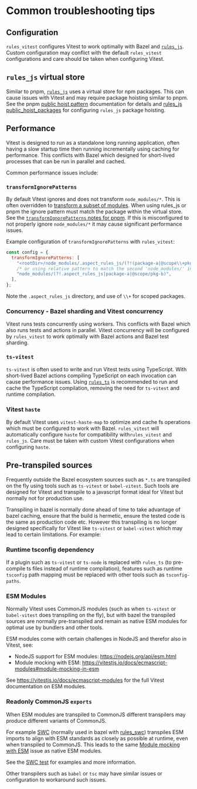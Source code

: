 # Common troubleshooting tips

## Configuration

`rules_vitest` configures Vitest to work optimally with Bazel and [`rules_js`](https://github.com/aspect-build/rules_js). Custom configuration may conflict with the default `rules_vitest` configurations and care should be taken when configuring Vitest.

## `rules_js` virtual store

Similar to pnpm, [`rules_js`](https://github.com/aspect-build/rules_js) uses a virtual store for npm packages. This can cause issues with Vitest and may require package hoisting similar to pnpm. See the pnpm [public hoist pattern](https://pnpm.io/npmrc#public-hoist-pattern) documentation for details and [rules_js public_hoist_packages](https://docs.aspect.build/rules/aspect_rules_js/docs/npm_translate_lock#public_hoist_packages) for configuring `rules_js` package hoisting.

## Performance

Vitest is designed to run as a standalone long running application, often having a slow startup time then running incrementally using caching for performance. This conflicts with Bazel which designed for short-lived processes that can be run in parallel and cached.

Common performance issues include:

### `transformIgnorePatterns`

By default Vitest ignores and does not transform `node_modules/*`. This is often overridden to [transform a subset of modules](https://vitestjs.io/docs/configuration#transformignorepatterns-arraystring). When using rules_js or pnpm the ignore pattern must match the package within the virtual store. See the [`transformIgnorePatterns` notes for pnpm](https://vitestjs.io/docs/configuration#transformignorepatterns-arraystring). If this is misconfigured to not properly ignore `node_modules/*` it may cause significant performance issues.

Example configuration of `transformIgnorePatterns` with `rules_vitest`:

```javascript
const config = {
  transformIgnorePatterns: [
    "<rootDir>/node_modules/.aspect_rules_js/(?!(package-a|@scope\\+pkg-b)@)",
    /* or using relative pattern to match the second 'node_modules/' in 'node_modules/.aspect_rules_js/@scope+pkg-b@x.x.x/node_modules/@scope/pkg-b/' */
    "node_modules/(?!.aspect_rules_js|package-a|@scope/pkg-b)",
  ],
};
```

Note the `.aspect_rules_js` directory, and use of `\\+` for scoped packages.

### Concurrency - Bazel sharding and Vitest concurrency

Vitest runs tests concurrently using workers. This conflicts with Bazel which also runs tests and actions in parallel. Vitest concurrency will be configured by `rules_vitest` to work optimally with Bazel actions and Bazel test sharding.

### `ts-vitest`

`ts-vitest` is often used to write and run Vitest tests using TypeScript. With short-lived Bazel actions compiling TypeScript on each invocation can cause performance issues. Using [`rules_ts`](https://github.com/aspect-build/rules_ts) is recommended to run and cache the TypeScript compilation, removing the need for `ts-vitest` and runtime compilation.

### Vitest `haste`

By default Vitest uses `vitest-haste-map` to optimize and cache fs operations which must be configured to work with Bazel. `rules_vitest` will automatically configure `haste` for compatibility with`rules_vitest` and `rules_js`. Care must be taken with custom Vitest configurations when configuring `haste`.

## Pre-transpiled sources

Frequently outside the Bazel ecosystem sources such as `*.ts` are transpiled on the fly using tools such as `ts-vitest` or `babel-vitest`. Such tools are designed for Vitest and transpile to a javascript format ideal for Vitest but normally not for production use.

Transpiling in bazel is normally done ahead of time to take advantage of bazel caching, ensure that the build is hermetic, ensure the tested code is the same as production code etc. However this transpiling is no longer designed specifically for Vitest like `ts-vitest` or `babel-vitest` which may lead to certain limitations. For example:

### Runtime tsconfig dependency

If a plugin such as `ts-vitest` or `ts-node` is replaced with `rules_ts` (to pre-compile ts files instead of runtime compilation), features such as runtime `tsconfig` path mapping must be replaced with other tools such as `tsconfig-paths`.

### ESM Modules

Normally Vitest uses CommonJS modules (such as when `ts-vitest` or `babel-vitest` does transpiling on the fly), but with bazel the transpiled sources are normally pre-transpiled and remain as native ESM modules for optimal use by bundlers and other tools.

ESM modules come with certain challenges in NodeJS and therefor also in Vitest, see:

- NodeJS support for ESM modules: https://nodejs.org/api/esm.html
- Module mocking with ESM: https://vitestjs.io/docs/ecmascript-modules#module-mocking-in-esm

See https://vitestjs.io/docs/ecmascript-modules for the full Vitest documentation on ESM modules.

### Readonly CommonJS `exports`

When ESM modules are transpiled to CommonJS different transpilers may produce different variants of CommonJS.

For example [SWC](https://swc.rs/) (normally used in bazel with [rules_swc](https://github.com/aspect-build/rules_swc)) transpiles ESM imports to align with ESM standards as closely as possible at runtime, even when transpiled to CommonJS. This leads to the same [Module mocking with ESM](https://vitestjs.io/docs/ecmascript-modules#module-mocking-in-esm) issue as native ESM modules.

See the [SWC test](e2e/swc/README.md) for examples and more information.

Other transpilers such as `babel` or `tsc` may have similar issues or configuration to workaround such issues.
